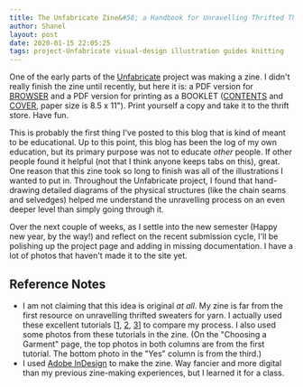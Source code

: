 ```yaml
---
title: The Unfabricate Zine&#58; a Handbook for Unravelling Thrifted Things Into Yarn
author: Shanel
layout: post
date: 2020-01-15 22:05:25
tags: project-Unfabricate visual-design illustration guides knitting
---
```


One of the early parts of the [Unfabricate](/projects/Unfabricate) project was making a zine. I didn't really finish the zine until recently, but here it is: a PDF version for [BROWSER](/projects/Unfabricate/zine/Unfabricate_web.pdf) and a PDF version for printing as a BOOKLET ([CONTENTS](/projects/Unfabricate/zine/Unfabricate_bookletContents.pdf) and [COVER](/projects/Unfabricate/zine/Unfabricate_bookletCover.pdf), paper size is 8.5 x 11"). Print yourself a copy and take it to the thrift store. Have fun.

This is probably the first thing I've posted to this blog that is kind of meant to be educational. Up to this point, this blog has been the log of my own education, but its primary purpose was not to educate *other* people. If other people found it helpful (not that I think anyone keeps tabs on this), great. One reason that this zine took so long to finish was all of the illustrations I wanted to put in. Throughout the Unfabricate project, I found that hand-drawing detailed diagrams of the physical structures (like the chain seams and selvedges) helped me understand the unravelling process on an even deeper level than simply going through it.

Over the next couple of weeks, as I settle into the new semester (Happy new year, by the way!) and reflect on the recent submission cycle, I'll be polishing up the project page and adding in missing documentation. I have a lot of photos that haven't made it to the site yet.

## Reference Notes

- I am not claiming that this idea is original *at all*. My zine is far from the first resource on unravelling thrifted sweaters for yarn. I actually used these excellent tutorials \[[1](http://dawnprickett.blogspot.com/2008/01/recycling-sweaters-for-yarn.html), [2](http://theelusivethread.blogspot.com/2011/01/unravelings-how-to-unravel-sweater-for.html), [3](http://www.craftstylish.com/item/9839/how-to-recycle-yarn-from-a-thrift-store-sweater/page/all)\] to compare my process. I also used some photos from these tutorials in the zine. (On the "Choosing a Garment" page, the top photos in both columns are from the first tutorial. The bottom photo in the "Yes" column is from the third.)
- I used [Adobe InDesign](https://helpx.adobe.com/indesign/tutorials.html) to make the zine. Way fancier and more digital than my previous zine-making experiences, but I learned it for a class.
